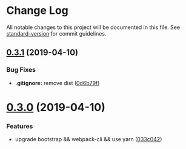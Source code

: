 # Change Log

All notable changes to this project will be documented in this file. See [standard-version](https://github.com/conventional-changelog/standard-version) for commit guidelines.

## [0.3.1](https://github.com/savokiss/css-utils/compare/v0.3.0...v0.3.1) (2019-04-10)


### Bug Fixes

* **.gitignore:** remove dist ([0d6b79f](https://github.com/savokiss/css-utils/commit/0d6b79f))



# [0.3.0](https://github.com/savokiss/css-utils/compare/v0.2.1...v0.3.0) (2019-04-10)


### Features

* upgrade bootstrap && webpack-cli && use yarn ([033c042](https://github.com/savokiss/css-utils/commit/033c042))
